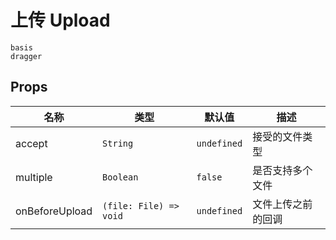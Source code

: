 # 上传 Upload

```demo
basis
dragger
```

## Props

| 名称           | 类型                   | 默认值      | 描述               |
| -------------- | ---------------------- | ----------- | ------------------ |
| accept         | `String`               | `undefined` | 接受的文件类型     |
| multiple       | `Boolean`              | `false`     | 是否支持多个文件   |
| onBeforeUpload | `(file: File) => void` | `undefined` | 文件上传之前的回调 |
